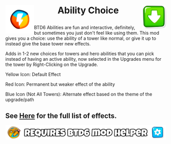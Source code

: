 <h1 align="center">
<a href="https://github.com/doombubbles/ability-choice/releases/latest/download/AbilityChoice.dll">
    <img align="left" alt="Icon" height="90" src="Icon.png">
    <img align="right" alt="Download" height="75" src="https://raw.githubusercontent.com/gurrenm3/BTD-Mod-Helper/master/BloonsTD6%20Mod%20Helper/Resources/DownloadBtn.png">
</a>

Ability Choice

</h1>


BTD6 Abilities are fun and interactive, definitely, but sometimes you just don't feel like using them. This mod gives
you a choice: use the ability of a tower like normal, or give it up to instead give the base tower new effects.

Adds in 1-2 new choices for towers and hero abilities that you can pick instead of having an active ability, now selected in
the Upgrades menu for the tower by Right-Clicking on the Upgrade.

Yellow Icon: Default Effect

Red Icon: Permanent but weaker effect of the ability

Blue Icon (Not All Towers): Alternate effect based on the theme of the upgrade/path

## See [Here](AbilityChoices/README.md#all-ability-choices) for the full list of effects.

[![Requires BTD6 Mod Helper](https://raw.githubusercontent.com/gurrenm3/BTD-Mod-Helper/master/banner.png)](https://github.com/gurrenm3/BTD-Mod-Helper#readme)
